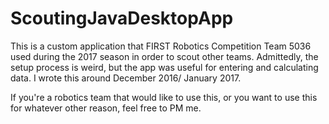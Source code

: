 # ScoutingJavaDesktopApp

This is a custom application that FIRST Robotics Competition Team 5036 used during the 2017 season in order to scout other teams.
Admittedly, the setup process is weird, but the app was useful for entering and calculating data. I wrote this around December 2016/ January 2017.

If you're a robotics team that would like to use this, or you want to use this for whatever other reason, feel free to PM me.
